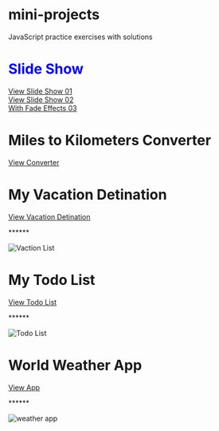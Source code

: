 # mini-projects
JavaScript practice exercises with solutions

<h1 style="color: blue;">Slide Show</h1>
<a href="https://sandunrmst.github.io/mini-projects/SlideShow/" target="_blank">View Slide Show 01</a><br>
<a href="https://sandunrmst.github.io/mini-projects/SlideShow-2/" target="_blank">View Slide Show 02</a><br>
<a href="https://sandunrmst.github.io/mini-projects/SlideShow-3/" target="_blank">With Fade Effects 03</a>

<h1>Miles to Kilometers Converter</h1>
<a href="https://sandunrmst.github.io/mini-projects/Converter/" target="_blank"> View Converter</a>

<h1>My Vacation Detination</h1>
<a href="https://sandunrmst.github.io/mini-projects/Vacation-Destination/" target="_blank"> View Vacation Detination</a><br>
<p>******</p>
<img src="https://github.com/Sandunrmst/mini-projects/assets/49017841/ef286362-c574-4ba3-a254-d55aa70c6135" alt="Vaction List">

<h1>My Todo List</h1>
<a href="https://sandunrmst.github.io/mini-projects/My-Todo/" target="_blank"> View Todo List</a><br>
<p>******</p>
<img src="https://github.com/Sandunrmst/mini-projects/assets/49017841/89a92d21-b482-428c-acee-57d6050f2b2e" alt="Todo List">

<h1>World Weather App</h1>
<a href="https://sandunrmst.github.io/mini-projects/My-Todo/" target="_blank"> View App</a><br>
<p>******</p>
<img src="https://github.com/Sandunrmst/mini-projects/assets/49017841/b562c93b-3324-4efe-a0d1-9c19c65ea7d2" alt="weather app">

